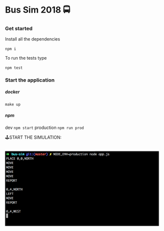 # Bus Sim 2018 🚍


### Get started
Install all the dependencies

`npm i`

To run the tests type

 `npm test`
 
 
### Start the application
 
##### docker

 `make up`
 
 
##### npm
 
 dev `npm start`
 production `npm run prod`
 
 
 
🕹START THE SIMULATION:

 ![alt text](example.png "Logo Title Text 1")
 --